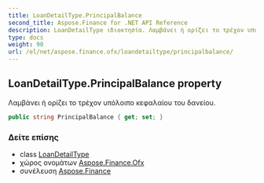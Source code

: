 ```yaml
---
title: LoanDetailType.PrincipalBalance
second_title: Aspose.Finance for .NET API Reference
description: LoanDetailType ιδιοκτησία. Λαμβάνει ή ορίζει το τρέχον υπόλοιπο κεφαλαίου του δανείου.
type: docs
weight: 90
url: /el/net/aspose.finance.ofx/loandetailtype/principalbalance/
---
```

## LoanDetailType.PrincipalBalance property

Λαμβάνει ή ορίζει το τρέχον υπόλοιπο κεφαλαίου του δανείου.

```csharp
public string PrincipalBalance { get; set; }
```

### Δείτε επίσης

* class [LoanDetailType](../)
* χώρος ονομάτων [Aspose.Finance.Ofx](../../loandetailtype/)
* συνέλευση [Aspose.Finance](../../../)



